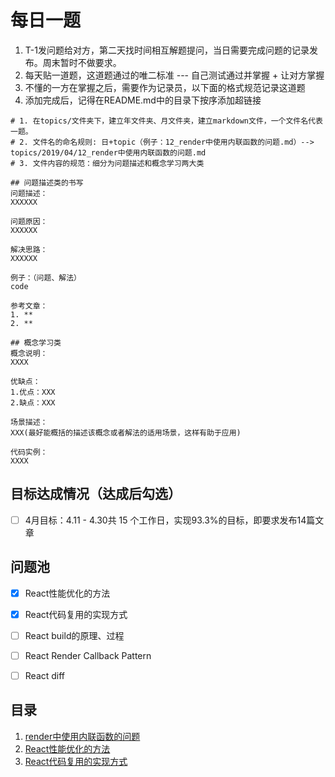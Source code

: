 # 每日一题
1. T-1发问题给对方，第二天找时间相互解题提问，当日需要完成问题的记录发布。周末暂时不做要求。
1. 每天贴一道题，这道题通过的唯二标准 --- 自己测试通过并掌握 + 让对方掌握
1. 不懂的一方在掌握之后，需要作为记录员，以下面的格式规范记录这道题
1. 添加完成后，记得在README.md中的目录下按序添加超链接

```shell
# 1. 在topics/文件夹下，建立年文件夹、月文件夹，建立markdown文件，一个文件名代表一题。
# 2. 文件名的命名规则: 日+topic（例子：12_render中使用内联函数的问题.md）--> topics/2019/04/12_render中使用内联函数的问题.md
# 3. 文件内容的规范：细分为问题描述和概念学习两大类

## 问题描述类的书写
问题描述：
XXXXXX

问题原因：
XXXXXX

解决思路：
XXXXXX

例子：（问题、解法）
code

参考文章：
1. **
2. **

## 概念学习类
概念说明：
XXXX

优缺点：
1.优点：XXX
2.缺点：XXX

场景描述：
XXX(最好能概括的描述该概念或者解法的适用场景，这样有助于应用)

代码实例：
XXXX
```

## 目标达成情况（达成后勾选）
- [ ] 4月目标：4.11 - 4.30共 15 个工作日，实现93.3%的目标，即要求发布14篇文章

## 问题池
- [x] React性能优化的方法
- [x] React代码复用的实现方式

- [ ] React build的原理、过程
- [ ] React Render Callback Pattern
- [ ] React diff

## 目录
1. [render中使用内联函数的问题](./topic/2019/04/11_render_with_inline_function.md)
1. [React性能优化的方法](./topic/2019/04/12_optimizing_performance.md)
1. [React代码复用的实现方式](./topic/2019/04/15_code_reuse.md)
